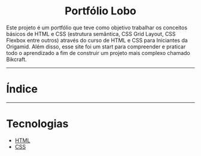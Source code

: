 <h1 align="center">Portfólio Lobo</h1>
Este projeto é um portfólio que teve como objetivo trabalhar os conceitos básicos de HTML e CSS (estrutura semântica, CSS Grid Layout, CSS Flexbox entre outros) através do curso de HTML e CSS para Iniciantes da Origamid. Além disso, esse site foi um start para compreender e praticar todo o aprendizado a fim de construir um projeto mais complexo chamado Bikcraft.

---

# Índice

---

# Tecnologias
- [HTML](https://developer.mozilla.org/pt-BR/docs/Web/HTML)
- [CSS](https://developer.mozilla.org/pt-BR/docs/Web/CSS)
